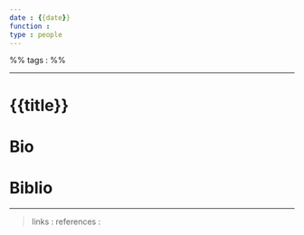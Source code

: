 ```yaml
---
date : {{date}}
function : 
type : people
---
```


%% tags : %%

---

{{title}}
===

# Bio

# Biblio


---
> links : 
> references : 